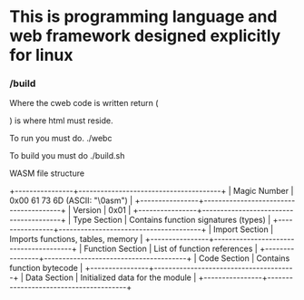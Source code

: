 # This is programming language and web framework designed explicitly for linux #

### /build ###
Where the cweb code is written
return (

)
is where html must reside. 

To run you must do.
./webc

To build you must do 
./build.sh

WASM file structure 

+----------------+---------------------------------------+
| Magic Number   | 0x00 61 73 6D (ASCII: "\0asm")       |
+----------------+---------------------------------------+
| Version        | 0x01                                  |
+----------------+---------------------------------------+
| Type Section   | Contains function signatures (types) |
+----------------+---------------------------------------+
| Import Section | Imports functions, tables, memory    |
+----------------+---------------------------------------+
| Function Section | List of function references         |
+----------------+---------------------------------------+
| Code Section   | Contains function bytecode           |
+----------------+---------------------------------------+
| Data Section   | Initialized data for the module      |
+----------------+---------------------------------------+
